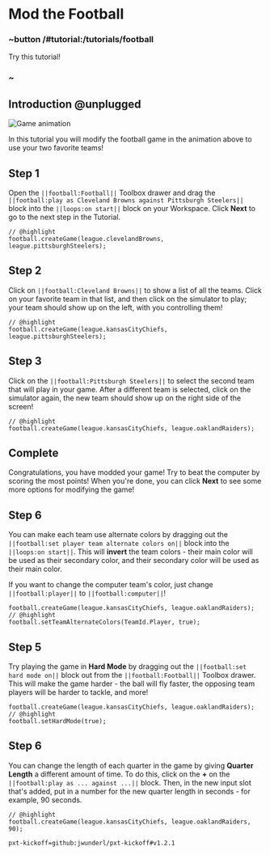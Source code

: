 # Mod the Football

### ~button /#tutorial:/tutorials/football

Try this tutorial!

### ~

## Introduction @unplugged

![Game animation](/static/tutorials/football/header.gif)

In this tutorial you will modify the football game in the animation above to
use your two favorite teams!

## Step 1

Open the ``||football:Football||`` Toolbox drawer and drag the
``||football:play as Cleveland Browns against Pittsburgh Steelers||`` block into the
``||loops:on start||`` block on your Workspace.
Click **Next** to go to the next step in the Tutorial.

```blocks
// @highlight
football.createGame(league.clevelandBrowns, league.pittsburghSteelers);
```

## Step 2

Click on ``||football:Cleveland Browns||`` to show a list of all the teams.
Click on your favorite team in that list,
and then click on the simulator to play;
your team should show up on the left,
with you controlling them!


```blocks
// @highlight
football.createGame(league.kansasCityChiefs, league.pittsburghSteelers);
```

## Step 3

Click on the ``||football:Pittsburgh Steelers||`` to select the second team
that will play in your game.
After a different team is selected,
click on the simulator again, the new team should show up on the right side of the screen!

```blocks
// @highlight
football.createGame(league.kansasCityChiefs, league.oaklandRaiders);
```

## Complete

Congratulations, you have modded your game!
Try to beat the computer by scoring the most points!
When you're done, you can click **Next** to see some more options for modifying the game!

## Step 6

You can make each team use alternate colors by dragging out the
``||football:set player team alternate colors on||`` block into the ``||loops:on start||``.
This will **invert** the team colors - their main color will be used as their secondary color,
and their secondary color will be used as their main color.

If you want to change the computer team's color, just change ``||football:player||`` to
``||football:computer||``!

```blocks
football.createGame(league.kansasCityChiefs, league.oaklandRaiders);
// @highlight
football.setTeamAlternateColors(TeamId.Player, true);
```

## Step 5

Try playing the game in **Hard Mode** by dragging out the ``||football:set hard mode on||``
block out from the ``||football:Football||`` Toolbox drawer.
This will make the game harder - the ball will fly faster,
the opposing team players will be harder to tackle,
and more!

```blocks
football.createGame(league.kansasCityChiefs, league.oaklandRaiders);
// @highlight
football.setHardMode(true);
```

## Step 6

You can change the length of each quarter in the game by giving **Quarter Length** a different amount of time.
To do this,
click on the **+** on the ``||football:play as ... against ...||`` block.
Then,
in the new input slot that's added,
put in a number for the new quarter length in seconds - for example, 90 seconds.

```blocks
// @highlight
football.createGame(league.kansasCityChiefs, league.oaklandRaiders, 90);
```

```package
pxt-kickoff=github:jwunderl/pxt-kickoff#v1.2.1
```
